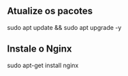 ## Atualize os pacotes
sudo apt update && sudo apt upgrade -y  

## Instale o Nginx
sudo apt-get install nginx
